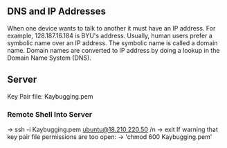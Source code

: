 ## DNS and IP Addresses
When one device wants to talk to another it must have an IP address. For example, 128.187.16.184 is BYU's address. Usually, human users prefer a symbolic name over an IP address. The symbolic name is called a domain name. Domain names are converted to IP address by doing a lookup in the Domain Name System (DNS).
## Server
Key Pair file: Kaybugging.pem
### Remote Shell Into Server
-> ssh -i Kaybugging.pem ubuntu@18.210.220.50 /n
-> exit
If warning that key pair file permissions are too open:
-> 'chmod 600 Kaybugging.pem'
